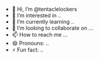 - 👋 Hi, I’m @tentaclelockers
- 👀 I’m interested in ..
- 🌱 I’m currently learning ..
- 💞️ I’m looking to collaborate on ...
- 📫 How to reach me ...
- 😄 Pronouns: ..
- ⚡ Fun fact: ..

<!---
tentaclelockers/tentaclelockers is a ✨ special ✨ repository because its `README.md` (this file) appears on your GitHub profile.
You can click the Preview link to take a look at your changes.
--->
